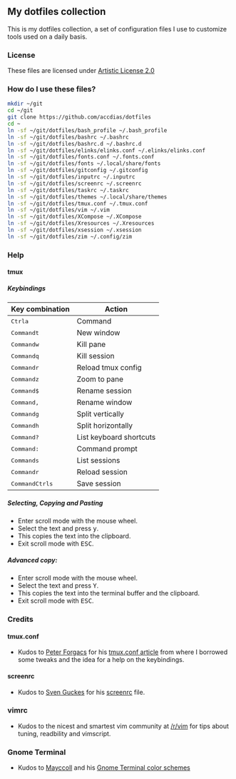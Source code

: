 ## My dotfiles collection

This is my dotfiles collection, a set of configuration files I use to customize tools used on a daily basis.

### License

These files are licensed under [Artistic License 2.0](LICENSE.txt)

### How do I use these files?

```sh
mkdir ~/git
cd ~/git
git clone https://github.com/accdias/dotfiles
cd ~
ln -sf ~/git/dotfiles/bash_profile ~/.bash_profile
ln -sf ~/git/dotfiles/bashrc ~/.bashrc
ln -sf ~/git/dotfiles/bashrc.d ~/.bashrc.d
ln -sf ~/git/dotfiles/elinks/elinks.conf ~/.elinks/elinks.conf
ln -sf ~/git/dotfiles/fonts.conf ~/.fonts.conf
ln -sf ~/git/dotfiles/fonts ~/.local/share/fonts
ln -sf ~/git/dotfiles/gitconfig ~/.gitconfig
ln -sf ~/git/dotfiles/inputrc ~/.inputrc
ln -sf ~/git/dotfiles/screenrc ~/.screenrc
ln -sf ~/git/dotfiles/taskrc ~/.taskrc
ln -sf ~/git/dotfiles/themes ~/.local/share/themes
ln -sf ~/git/dotfiles/tmux.conf ~/.tmux.conf
ln -sf ~/git/dotfiles/vim ~/.vim
ln -sf ~/git/dotfiles/XCompose ~/.XCompose
ln -sf ~/git/dotfiles/Xresources ~/.Xresources
ln -sf ~/git/dotfiles/xsession ~/.xsession
ln -sf ~/git/dotfiles/zim ~/.config/zim
```
### Help

#### tmux

##### Keybindings

| Key combination                              | Action                  |
|----------------------------------------------|-------------------------|
| <kbd>Ctrl</kbd><kbd>a</kbd> 	               | Command                 |
| <kbd>Command</kbd><kbd>t</kbd>               | New window              |
| <kbd>Command</kbd><kbd>w</kbd>               | Kill pane               |
| <kbd>Command</kbd><kbd>q</kbd>               | Kill session            |
| <kbd>Command</kbd><kbd>r</kbd>               | Reload tmux config      |
| <kbd>Command</kbd><kbd>z</kbd>               | Zoom to pane            |
| <kbd>Command</kbd><kbd>$</kbd>               | Rename session          |
| <kbd>Command</kbd><kbd>,</kbd>               | Rename window           |
| <kbd>Command</kbd><kbd>g</kbd>               | Split vertically        |
| <kbd>Command</kbd><kbd>h</kbd>               | Split horizontally      |
| <kbd>Command</kbd><kbd>?</kbd>               | List keyboard shortcuts |
| <kbd>Command</kbd><kbd>:</kbd>               | Command prompt          |
| <kbd>Command</kbd><kbd>s</kbd>               | List sessions           |
| <kbd>Command</kbd><kbd>r</kbd>               | Reload session          |
| <kbd>Command</kbd><kbd>Ctrl</kbd><kbd>s</kbd>| Save session            |

##### Selecting, Copying and Pasting

* Enter scroll mode with the mouse wheel.
* Select the text and press <kbd>y</kbd>.
* This copies the text into the clipboard.
* Exit scroll mode with <kbd>ESC</kbd>.

##### Advanced copy:

* Enter scroll mode with the mouse wheel.
* Select the text and press <kbd>Y</kbd>.
* This copies the text into the terminal buffer and the clipboard.
* Exit scroll mode with <kbd>ESC</kbd>.

### Credits

#### tmux.conf

* Kudos to [Peter Forgacs](http://peterforgacs.github.io) for his
[tmux.conf article](http://peterforgacs.github.io/2017/04/25/Tmux/)
from where I borrowed some tweaks and the idea for a help on the keybindings.

#### screenrc

* Kudos to [Sven Guckes](http://www.guckes.net) for his
[screenrc](http://www.guckes.net/Setup/screenrc) file.

### vimrc

* Kudos to the nicest and smartest vim community at
[/r/vim](https://www.reddit.com/r/vim) for tips about
tuning, readbility and vimscript.

### Gnome Terminal

* Kudos to [Mayccoll](https://github.com/Mayccoll) and his [Gnome Terminal color schemes](https://github.com/Mayccoll/Gogh/blob/master/content/themes.md)

